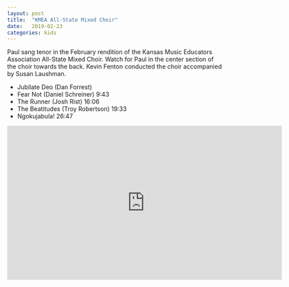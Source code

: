 ```yaml
---
layout: post
title:  "KMEA All-State Mixed Choir"
date:   2019-02-23
categories: kids
---
```


Paul sang tenor in the February rendition of the Kansas Music Educators Association All-State Mixed Choir.  Watch for Paul in the center section of the choir towards the back.  Kevin Fenton conducted the choir accompanied by Susan Laushman. 

+ Jubilate Deo (Dan Forrest)
+ Fear Not (Daniel Schreiner) 9:43
+ The Runner (Josh Rist) 16:06
+ The Beatitudes (Troy Robertson) 19:33
+ Ngokujabula! 26:47

<iframe src="https://player.vimeo.com/video/334168607" width="640" height="360" frameborder="0" webkitallowfullscreen mozallowfullscreen allowfullscreen></iframe>
